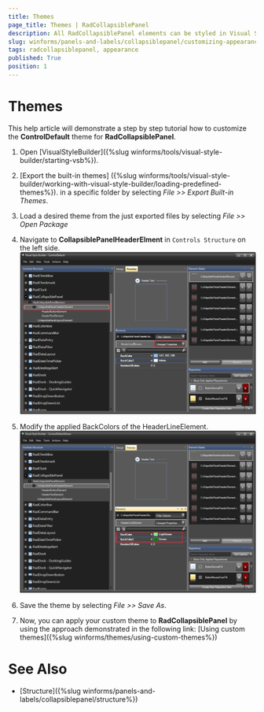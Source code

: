 ```yaml
---
title: Themes
page_title: Themes | RadCollapsiblePanel
description: All RadCollapsiblePanel elements can be styled in Visual Style Builder. This article shows how you can change the header and footer back colors.
slug: winforms/panels-and-labels/collapsiblepanel/customizing-appearance/themes
tags: radcollapsiblepanel, appearance
published: True
position: 1
---
```


# Themes

This help article will demonstrate a step by step tutorial how to customize the **ControlDefault** theme for **RadCollapsiblePanel**.

1. Open [VisualStyleBuilder]({%slug winforms/tools/visual-style-builder/starting-vsb%}).

1. [Export the built-in themes] ({%slug winforms/tools/visual-style-builder/working-with-visual-style-builder/loading-predefined-themes%}). in a specific folder by selecting *File >> Export Built-in Themes*.

1. Load a desired theme from the just exported files by selecting *File >> Open Package*

1. Navigate to **CollapsiblePanelHeaderElment** in `Controls Structure` on the left side. 
    ![collapsiblepanel-customizing-appearance-themes 001](images/collapsiblepanel-customizing-appearance-themes001.png)

1. Modify the applied BackColors of the HeaderLineElement.
    ![collapsiblepanel-customizing-appearance-themes 002](images/collapsiblepanel-customizing-appearance-themes002.png)

1. Save the theme by selecting *File >> Save As*.

1. Now, you can apply your custom theme to **RadCollapsiblePanel** by using the approach demonstrated in the following link: [Using custom themes]({%slug winforms/themes/using-custom-themes%})

# See Also

* [Structure]({%slug winforms/panels-and-labels/collapsiblepanel/structure%})
 
